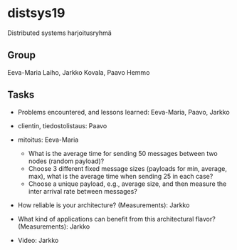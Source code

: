 # distsys19
Distributed systems harjoitusryhmä

## Group

Eeva-Maria Laiho, Jarkko Kovala, Paavo Hemmo

## Tasks

- Problems encountered, and lessons learned: Eeva-Maria, Paavo, Jarkko
- clientin, tiedostolistaus: Paavo
- mitoitus: Eeva-Maria
    * What is the average time for sending 50 messages between two nodes (random payload)?
    * Choose 3 different fixed message sizes (payloads for min, average, max), what is the average time when sending 25 in each case?
    * Choose a unique payload, e.g., average size, and then measure the inter arrival rate between messages?

- How reliable is your architecture? (Measurements): Jarkko

- What kind of applications can benefit from this architectural flavor?  (Measurements): Jarkko

- Video: Jarkko
